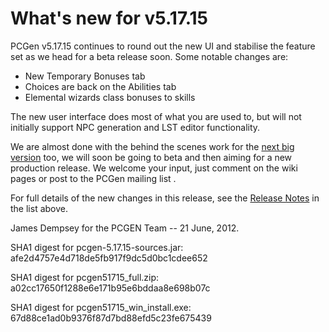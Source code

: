 What's new for v5.17.15
=======================

PCGen v5.17.15 continues to round out the new UI and stabilise the feature set 
as we head for a beta release soon. Some notable changes are:

* New Temporary Bonuses tab
* Choices are back on the Abilities tab
* Elemental wizards class bonuses to skills

The new user interface does most of what you are used to, but will not 
initially support NPC generation and LST editor functionality.

We are almost done with the behind the scenes work for the 
[next big version](http://wiki.pcgen.org/index.php?title=Release_6.0.x) too, 
we will soon be going to beta and then aiming for a new production release. We 
welcome your input, just comment on the wiki pages or post to the PCGen mailing 
list .

For full details of the new changes in this release, see the 
[Release Notes](https://sourceforge.net/projects/pcgen/files/PCGen%20Unstable/5.17.15%20Alpha/pcgen-release-notes-51715.html/download) in the list above.

James Dempsey for the PCGEN Team -- 21 June, 2012.



SHA1 digest for pcgen-5.17.15-sources.jar:
afe2d4757e4d718de5fb917f9dc5d0bc1cdee652 

SHA1 digest for pcgen51715_full.zip:
a02cc17650f1288e6e171b95e6bddaa8e698b07c 

SHA1 digest for pcgen51715_win_install.exe:
67d88ce1ad0b9376f87d7bd88efd5c23fe675439 
